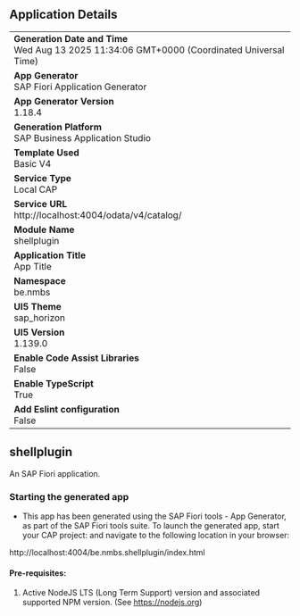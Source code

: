 ## Application Details
|               |
| ------------- |
|**Generation Date and Time**<br>Wed Aug 13 2025 11:34:06 GMT+0000 (Coordinated Universal Time)|
|**App Generator**<br>SAP Fiori Application Generator|
|**App Generator Version**<br>1.18.4|
|**Generation Platform**<br>SAP Business Application Studio|
|**Template Used**<br>Basic V4|
|**Service Type**<br>Local CAP|
|**Service URL**<br>http://localhost:4004/odata/v4/catalog/|
|**Module Name**<br>shellplugin|
|**Application Title**<br>App Title|
|**Namespace**<br>be.nmbs|
|**UI5 Theme**<br>sap_horizon|
|**UI5 Version**<br>1.139.0|
|**Enable Code Assist Libraries**<br>False|
|**Enable TypeScript**<br>True|
|**Add Eslint configuration**<br>False|

## shellplugin

An SAP Fiori application.

### Starting the generated app

-   This app has been generated using the SAP Fiori tools - App Generator, as part of the SAP Fiori tools suite.  To launch the generated app, start your CAP project:  and navigate to the following location in your browser:

http://localhost:4004/be.nmbs.shellplugin/index.html

#### Pre-requisites:

1. Active NodeJS LTS (Long Term Support) version and associated supported NPM version.  (See https://nodejs.org)


